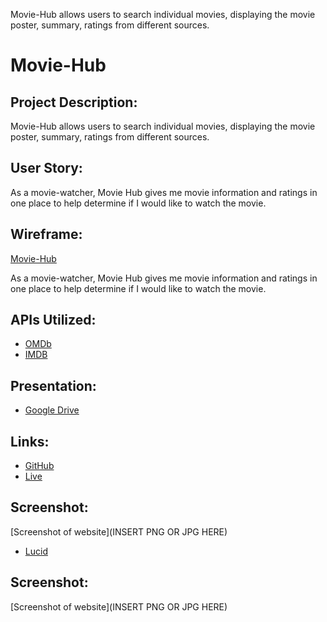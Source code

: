 
Movie-Hub allows users to search individual movies, displaying the movie poster, summary, ratings from different sources.

# Movie-Hub

## Project Description:

Movie-Hub allows users to search individual movies, displaying the movie poster, summary, ratings from different sources.

## User Story:

As a movie-watcher, Movie Hub gives me movie information and ratings in one place to help determine if I would like to watch the movie.

## Wireframe:

[Movie-Hub](https://github.com/JoeBarbone/movie-hub/files/8810176/Movie-Hub.pdf)

As a movie-watcher, Movie Hub gives me movie information and ratings in one place to help determine if I would like to watch the movie.

## APIs Utilized:

- [OMDb](https://www.omdbapi.com)
- [IMDB](https://imdb-api.com/en/API/Ratings)

## Presentation:

- [Google Drive](https://docs.google.com/presentation/d/1FfcQNZO1NixQN6F7j5yGVsOWhJnY9GRsQT7-849efxk/edit?usp=sharing)

## Links:

- [GitHub](https://github.com/JoeBarbone/movie-hub.git)
- [Live]()

## Screenshot:

[Screenshot of website](INSERT PNG OR JPG HERE)

- [Lucid](https://lucidchart.com/)


## Screenshot:

[Screenshot of website](INSERT PNG OR JPG HERE)

